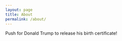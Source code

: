 ```yaml
---
layout: page
title: About
permalink: /about/
---
```


Push for Donald Trump to release his birth certificate!

